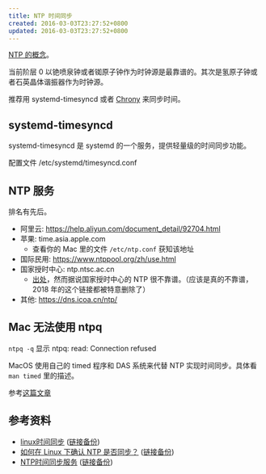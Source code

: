 ```yaml
---
title: NTP 时间同步
created: 2016-03-03T23:27:52+0800
updated: 2016-03-03T23:27:52+0800
---
```



[NTP 的概念](https://www.wikiwand.com/zh/%E7%B6%B2%E8%B7%AF%E6%99%82%E9%96%93%E5%8D%94%E5%AE%9A)。

当前阶层 0 以铯喷泉钟或者铷原子钟作为时钟源是最靠谱的。其次是氢原子钟或者石英晶体谐振器作为时钟源。

推荐用 systemd-timesyncd 或者 [Chrony](https://chrony.tuxfamily.org/) 来同步时间。

## systemd-timesyncd

systemd-timesyncd 是 systemd 的一个服务，提供轻量级的时间同步功能。

配置文件 /etc/systemd/timesyncd.conf

## NTP 服务

排名有先后。

- 阿里云: https://help.aliyun.com/document_detail/92704.html
- 苹果: time.asia.apple.com
  - 查看你的 Mac 里的文件 `/etc/ntp.conf` 获知该地址
- 国际民用: https://www.ntppool.org/zh/use.html
- 国家授时中心: ntp.ntsc.ac.cn
  - [出处](http://www.ntsc.ac.cn/shye/tzgg/201809/t20180921_5086032.html)，然而据说国家授时中心的 NTP 很不靠谱。（应该是真的不靠谱，2018 年的这个链接都被特意删除了）
- 其他: https://dns.icoa.cn/ntp/

## Mac 无法使用 ntpq

`ntpq -q` 显示 ntpq: read: Connection refused

MacOS 使用自己的 timed 程序和 DAS 系统来代替 NTP 实现时间同步。具体看 `man timed` 里的描述。

参考[这篇文章](https://eclecticlight.co/2017/10/27/has-anyone-got-the-time-how-high-sierra-has-changed-time-synchronisation/)

## 参考资料

- [linux时间同步](https://zhuanlan.zhihu.com/p/44022718) ([链接备份](https://archive.md/E69uK))
- [如何在 Linux 下确认 NTP 是否同步？](https://linux.cn/article-10951-1.html) ([链接备份](https://archive.md/ooNQy))
- [NTP时间同步服务](https://www.escapelife.site/posts/969a8066.html) ([链接备份](https://web.archive.org/web/20230301082825/https://www.escapelife.site/posts/969a8066.html))
